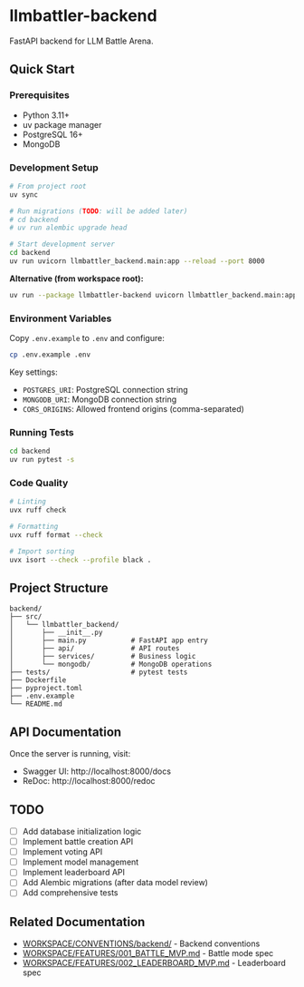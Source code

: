 # llmbattler-backend

FastAPI backend for LLM Battle Arena.

## Quick Start

### Prerequisites
- Python 3.11+
- uv package manager
- PostgreSQL 16+
- MongoDB

### Development Setup

```bash
# From project root
uv sync

# Run migrations (TODO: will be added later)
# cd backend
# uv run alembic upgrade head

# Start development server
cd backend
uv run uvicorn llmbattler_backend.main:app --reload --port 8000
```

**Alternative (from workspace root):**
```bash
uv run --package llmbattler-backend uvicorn llmbattler_backend.main:app --reload
```

### Environment Variables

Copy `.env.example` to `.env` and configure:

```bash
cp .env.example .env
```

Key settings:
- `POSTGRES_URI`: PostgreSQL connection string
- `MONGODB_URI`: MongoDB connection string
- `CORS_ORIGINS`: Allowed frontend origins (comma-separated)

### Running Tests

```bash
cd backend
uv run pytest -s
```

### Code Quality

```bash
# Linting
uvx ruff check

# Formatting
uvx ruff format --check

# Import sorting
uvx isort --check --profile black .
```

## Project Structure

```
backend/
├── src/
│   └── llmbattler_backend/
│       ├── __init__.py
│       ├── main.py           # FastAPI app entry
│       ├── api/              # API routes
│       ├── services/         # Business logic
│       └── mongodb/          # MongoDB operations
├── tests/                    # pytest tests
├── Dockerfile
├── pyproject.toml
├── .env.example
└── README.md
```

## API Documentation

Once the server is running, visit:
- Swagger UI: http://localhost:8000/docs
- ReDoc: http://localhost:8000/redoc

## TODO

- [ ] Add database initialization logic
- [ ] Implement battle creation API
- [ ] Implement voting API
- [ ] Implement model management
- [ ] Implement leaderboard API
- [ ] Add Alembic migrations (after data model review)
- [ ] Add comprehensive tests

## Related Documentation

- [WORKSPACE/CONVENTIONS/backend/](../WORKSPACE/CONVENTIONS/backend/) - Backend conventions
- [WORKSPACE/FEATURES/001_BATTLE_MVP.md](../WORKSPACE/FEATURES/001_BATTLE_MVP.md) - Battle mode spec
- [WORKSPACE/FEATURES/002_LEADERBOARD_MVP.md](../WORKSPACE/FEATURES/002_LEADERBOARD_MVP.md) - Leaderboard spec
